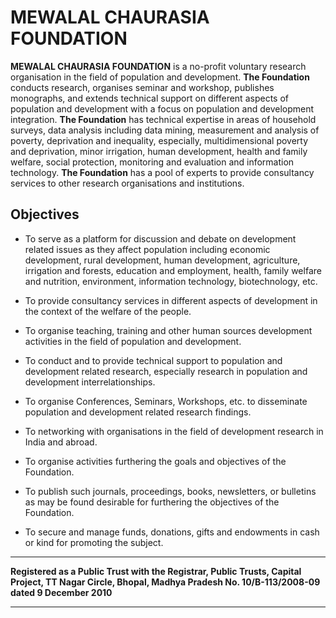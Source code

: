 # MEWALAL CHAURASIA FOUNDATION #

**MEWALAL CHAURASIA FOUNDATION** is a no-profit voluntary research organisation in the field of population and development. **The Foundation** conducts research, organises seminar and workshop, publishes monographs, and extends technical support on different aspects of population and development with a focus on population and development integration. **The Foundation** has technical expertise in areas of household surveys, data analysis including data mining, measurement and analysis of poverty, deprivation and inequality, especially, multidimensional poverty and deprivation, minor irrigation, human development, health and family welfare, social protection, monitoring and evaluation and information technology. **The Foundation** has a pool of experts to provide consultancy services to other research organisations and institutions.

## Objectives ##

* To serve as a platform for discussion and debate on development related issues as they affect population including economic development, rural development, human development, agriculture, irrigation and forests, education and employment, health, family welfare and nutrition, environment, information technology, biotechnology, etc.

* To provide consultancy services in different aspects of development in the context of the welfare of the people.

* To organise teaching, training and other human sources development activities in the field of population and development.

* To conduct and to provide technical support to population and development related research, especially research in population and development interrelationships.

* To organise Conferences, Seminars, Workshops, etc. to disseminate population and development related research findings.

* To networking with organisations in the field of development research in India and abroad.

* To organise activities furthering the goals and objectives of the Foundation.

* To publish such journals, proceedings, books, newsletters, or bulletins as may be found desirable for furthering the objectives of the Foundation.

* To secure and manage funds, donations, gifts and endowments in cash or kind for promoting the subject.

***
**Registered as a Public Trust with the Registrar, Public Trusts, Capital Project, TT Nagar Circle, Bhopal, Madhya Pradesh No. 10/B-113/2008-09 dated 9 December 2010**
***

